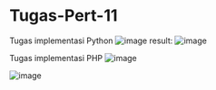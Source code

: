 # Tugas-Pert-11
Tugas implementasi Python
![image](https://github.com/rosmananda/Tugas-Pert-11/assets/95514299/c37aa982-dfb9-4772-bf48-06e8c77fab80)
result:
![image](https://github.com/rosmananda/Tugas-Pert-11/assets/95514299/a0e203f1-0b2d-4786-b521-724a48865619)

Tugas implementasi PHP
![image](https://github.com/rosmananda/Tugas-Pert-11/assets/95514299/ed9314cf-fa46-4d4c-ab1e-7e3789d693fb)

![image](https://github.com/rosmananda/Tugas-Pert-11/assets/95514299/0d8cbc28-1cce-40fb-838e-62ce27efea2e)




